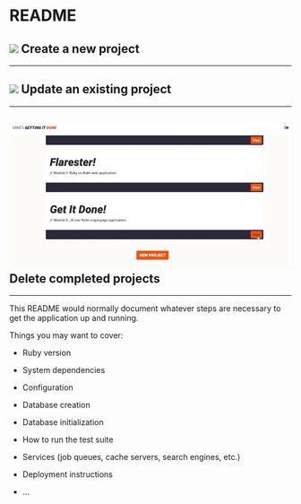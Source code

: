 # README

![](getItDone_create.gif)
Create a new project
-----------------------------------------------------------------------------------------------------------------------------------
-----------------------------------------------------------------------------------------------------------------------------------

![](getItDone_update.gif)
Update an existing project
-----------------------------------------------------------------------------------------------------------------------------------
-----------------------------------------------------------------------------------------------------------------------------------

![](getItDone_delete.gif)
Delete completed projects
-----------------------------------------------------------------------------------------------------------------------------------
-----------------------------------------------------------------------------------------------------------------------------------

This README would normally document whatever steps are necessary to get the
application up and running.

Things you may want to cover:

* Ruby version

* System dependencies

* Configuration

* Database creation

* Database initialization

* How to run the test suite

* Services (job queues, cache servers, search engines, etc.)

* Deployment instructions

* ...

